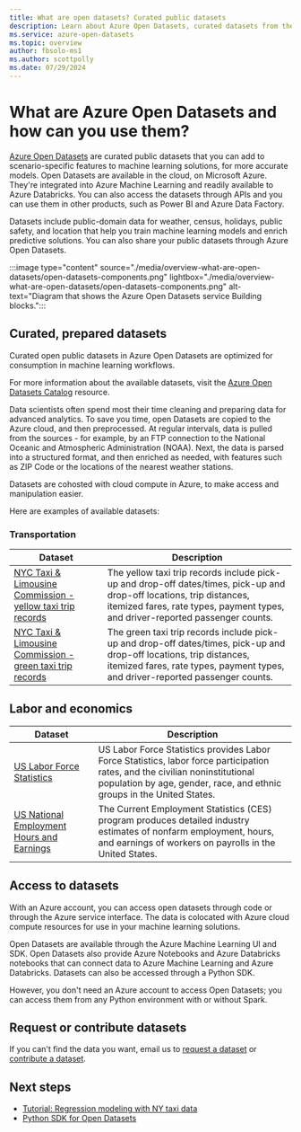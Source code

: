 ```yaml
---
title: What are open datasets? Curated public datasets
description: Learn about Azure Open Datasets, curated datasets from the public domain such as weather, census, holidays, and location to enrich predictive solutions.
ms.service: azure-open-datasets
ms.topic: overview
author: fbsolo-ms1
ms.author: scottpolly
ms.date: 07/29/2024
---
```


# What are Azure Open Datasets and how can you use them?

[Azure Open Datasets](https://azure.microsoft.com/services/open-datasets/) are curated public datasets that you can add to scenario-specific features to machine learning solutions, for more accurate models. Open Datasets are available in the cloud, on Microsoft Azure. They're integrated into Azure Machine Learning and readily available to Azure Databricks. You can also access the datasets through APIs and you can use them in other products, such as Power BI and Azure Data Factory.

Datasets include public-domain data for weather, census, holidays, public safety, and location that help you train machine learning models and enrich predictive solutions. You can also share your public datasets through Azure Open Datasets.

:::image type="content" source="./media/overview-what-are-open-datasets/open-datasets-components.png" lightbox="./media/overview-what-are-open-datasets/open-datasets-components.png" alt-text="Diagram that shows the Azure Open Datasets service Building blocks.":::

## Curated, prepared datasets

Curated open public datasets in Azure Open Datasets are optimized for consumption in machine learning workflows.

For more information about the available datasets, visit the [Azure Open Datasets Catalog](https://azure.microsoft.com/services/open-datasets/catalog/) resource.

Data scientists often spend most their time cleaning and preparing data for advanced analytics. To save you time, open Datasets are copied to the Azure cloud, and then preprocessed. At regular intervals, data is pulled from the sources - for example, by an FTP connection to the National Oceanic and Atmospheric Administration (NOAA). Next, the data is parsed into a structured format, and then enriched as needed, with features such as ZIP Code or the locations of the nearest weather stations.

Datasets are cohosted with cloud compute in Azure, to make access and manipulation easier.  

Here are examples of available datasets:

### Transportation

|Dataset         | Description                                    |
|----------------|------------------------------------------------|
| [NYC Taxi & Limousine Commission - yellow taxi trip records](dataset-taxi-yellow.md) | The yellow taxi trip records include pick-up and drop-off dates/times, pick-up and drop-off locations, trip distances, itemized fares, rate types, payment types, and driver-reported passenger counts. |
| [NYC Taxi & Limousine Commission - green taxi trip records](dataset-taxi-green.md) | The green taxi trip records include pick-up and drop-off dates/times, pick-up and drop-off locations, trip distances, itemized fares, rate types, payment types, and driver-reported passenger counts. |

## Labor and economics

| Dataset | Description |
|--|--|
| [US Labor Force Statistics](dataset-us-labor-force.md) | US Labor Force Statistics provides Labor Force Statistics, labor force participation rates, and the civilian noninstitutional population by age, gender, race, and ethnic groups in the United States. |
| [US National Employment Hours and Earnings](dataset-us-national-employment-earnings.md) | The Current Employment Statistics (CES) program produces detailed industry estimates of nonfarm employment, hours, and earnings of workers on payrolls in the United States. |

## Access to datasets

With an Azure account, you can access open datasets through code or through the Azure service interface. The data is colocated with Azure cloud compute resources for use in your machine learning solutions.  

Open Datasets are available through the Azure Machine Learning UI and SDK. Open Datasets also provide Azure Notebooks and Azure Databricks notebooks that can connect data to Azure Machine Learning and Azure Databricks. Datasets can also be accessed through a Python SDK.

However, you don't need an Azure account to access Open Datasets; you can access them from any Python environment with or without Spark.

## Request or contribute datasets

If you can't find the data you want, email us to [request a dataset](mailto:aod@microsoft.com?Subject=Request%20dataset%3A%20%3Creplace%20with%20dataset%20name%3E&Body=%0AYour%20name%20and%20institution%3A%20%0A%0ADataset%20name%3A%0A%20%0ADataset%20description%3A%20%0A%3Cfill%20in%20a%20brief%20description%20and%20share%20any%20web%20links%20of%20the%20dataset%3E%20%0A%0ADataset%20size%3A%20%0A%3Chow%20much%20space%20does%20the%20dataset%20need%20today%20and%20how%20much%20is%20it%20expected%20to%20grow%20each%20year%3E%20%0A%0ADataset%20file%20formats%3A%20%0A%3Ccurrent%20dataset%20file%20formats%2C%20and%20optionally%2C%20any%20formats%20that%20the%20dataset%20must%20be%20transformed%20to%20for%20easy%20access%3E%0A%0ALicense%3A%20%0A%3Cwhat%20is%20the%20license%20or%20terms%20and%20conditions%20governing%20the%20distribution%20of%20this%20dataset%3E%0A%0AUse%20cases%3A%20%0A%3CExplain%20some%20common%20use%20of%20the%20dataset.%20E.g.%20weather%20dataset%20can%20be%20useful%20in%20demand%20forecasting%20and%20predictive%20maintenance%20scenarios%3E%20%0A%0AAny%20additional%20information%20you%20want%20us%20to%20know%3A%0A) or [contribute a dataset](mailto:aod@microsoft.com?Subject=Contribute%20dataset%3A%20%3Creplace%20with%20dataset%20name%3E&Body=%0AYour%20name%20and%20institution%3A%20%0A%0ADataset%20name%3A%0A%20%0ADataset%20description%3A%20%0A%3Cfill%20in%20a%20brief%20description%20and%20share%20any%20web%20links%20of%20the%20dataset%3E%20%0A%0ADataset%20size%3A%20%0A%3Chow%20much%20space%20does%20the%20dataset%20need%20today%20and%20how%20much%20is%20it%20expected%20to%20grow%20each%20year%3E%20%0A%0ADataset%20file%20formats%3A%20%0A%3Ccurrent%20dataset%20file%20formats%2C%20and%20optionally%2C%20any%20formats%20that%20the%20dataset%20must%20be%20transformed%20to%20for%20easy%20access%3E%0A%0ALicense%3A%20%0A%3Cwhat%20is%20the%20license%20or%20terms%20and%20conditions%20governing%20the%20distribution%20of%20this%20dataset%3E%0A%0AUse%20cases%3A%20%0A%3CExplain%20some%20common%20use%20of%20the%20dataset.%20E.g.%20weather%20dataset%20can%20be%20useful%20in%20demand%20forecasting%20and%20predictive%20maintenance%20scenarios%3E%20%0A%0AAny%20additional%20information%20you%20want%20us%20to%20know%3A%0A). 

## Next steps
* [Tutorial: Regression modeling with NY taxi data](../machine-learning/tutorial-auto-train-models.md?context=azure%2fopen-datasets%2fcontext%2fopen-datasets-context)
* [Python SDK for Open Datasets](/python/api/azureml-opendatasets/azureml.opendatasets)
